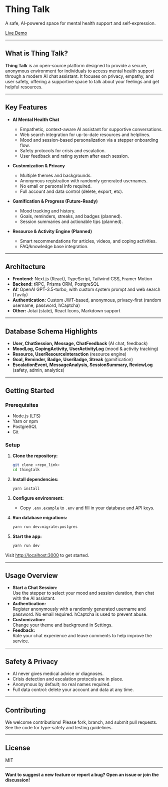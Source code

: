 # Thing Talk

A safe, AI-powered space for mental health support and self-expression.

[Live Demo](https://athing.space/)

---

## What is Thing Talk?

**Thing Talk** is an open-source platform designed to provide a secure, anonymous environment for individuals to access mental health support through a modern AI chat assistant. It focuses on privacy, empathy, and user safety, offering a supportive space to talk about your feelings and get helpful resources.

---

## Key Features

- **AI Mental Health Chat**  
  - Empathetic, context-aware AI assistant for supportive conversations.
  - Web search integration for up-to-date resources and helplines.
  - Mood and session-based personalization via a stepper onboarding flow.
  - Safety protocols for crisis and escalation.
  - User feedback and rating system after each session.

- **Customization & Privacy**  
  - Multiple themes and backgrounds.
  - Anonymous registration with randomly generated usernames.
  - No email or personal info required.
  - Full account and data control (delete, export, etc).

- **Gamification & Progress (Future-Ready)**  
  - Mood tracking and history.
  - Goals, reminders, streaks, and badges (planned).
  - Session summaries and actionable tips (planned).

- **Resource & Activity Engine (Planned)**  
  - Smart recommendations for articles, videos, and coping activities.
  - FAQ/knowledge base integration.

---

## Architecture

- **Frontend:** Next.js (React), TypeScript, Tailwind CSS, Framer Motion
- **Backend:** tRPC, Prisma ORM, PostgreSQL
- **AI:** OpenAI GPT-3.5-turbo, with custom system prompt and web search (Tavily)
- **Authentication:** Custom JWT-based, anonymous, privacy-first (random username, password, hCaptcha)
- **Other:** Jotai (state), React Icons, Markdown support

---

## Database Schema Highlights

- **User, ChatSession, Message, ChatFeedback** (AI chat, feedback)
- **MoodLog, CopingActivity, UserActivityLog** (mood & activity tracking)
- **Resource, UserResourceInteraction** (resource engine)
- **Goal, Reminder, Badge, UserBadge, Streak** (gamification)
- **EscalationEvent, MessageAnalysis, SessionSummary, ReviewLog** (safety, admin, analytics)

---

## Getting Started

### Prerequisites

- Node.js (LTS)
- Yarn or npm
- PostgreSQL
- Git

### Setup

1. **Clone the repository:**
   ```bash
   git clone <repo_link>
   cd thingtalk
   ```

2. **Install dependencies:**
   ```bash
   yarn install
   ```

3. **Configure environment:**
   - Copy `.env.example` to `.env` and fill in your database and API keys.

4. **Run database migrations:**
   ```bash
   yarn run dev:migrate:postgres
   ```

5. **Start the app:**
   ```bash
   yarn run dev
   ```

Visit [http://localhost:3000](http://localhost:3000) to get started.

---

## Usage Overview

- **Start a Chat Session:**  
  Use the stepper to select your mood and session duration, then chat with the AI assistant.
- **Authentication:**  
  Register anonymously with a randomly generated username and password. No email required. hCaptcha is used to prevent abuse.
- **Customization:**  
  Change your theme and background in Settings.
- **Feedback:**  
  Rate your chat experience and leave comments to help improve the service.

---

## Safety & Privacy

- AI never gives medical advice or diagnoses.
- Crisis detection and escalation protocols are in place.
- Anonymous by default; no real names required.
- Full data control: delete your account and data at any time.

---

## Contributing

We welcome contributions! Please fork, branch, and submit pull requests. See the code for type-safety and testing guidelines.

---

## License

MIT

---

**Want to suggest a new feature or report a bug? Open an issue or join the discussion!**
